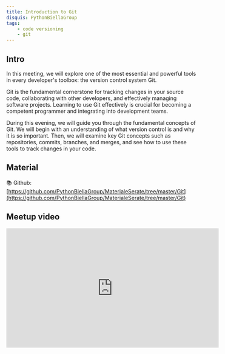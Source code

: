 ```yaml
---
title: Introduction to Git
disquis: PythonBiellaGroup
tags:
    - code versioning
    - git
---
```

## Intro

In this meeting, we will explore one of the most essential and powerful tools in every developer's toolbox: the version control system Git.

Git is the fundamental cornerstone for tracking changes in your source code, collaborating with other developers, and effectively managing software projects. Learning to use Git effectively is crucial for becoming a competent programmer and integrating into development teams.

During this evening, we will guide you through the fundamental concepts of Git. We will begin with an understanding of what version control is and why it is so important. Then, we will examine key Git concepts such as repositories, commits, branches, and merges, and see how to use these tools to track changes in your code.

## Material

📚 Github: [https://github.com/PythonBiellaGroup/MaterialeSerate/tree/master/Git](https://github.com/PythonBiellaGroup/MaterialeSerate/tree/master/Git)

## Meetup video

<iframe width="560" height="315" src="https://www.youtube.com/embed/hAeKA1s1Qqc?si=Z0x3CZCQZ833ymu5" title="YouTube video player" frameborder="0" allow="accelerometer; autoplay; clipboard-write; encrypted-media; gyroscope; picture-in-picture; web-share" allowfullscreen></iframe>
